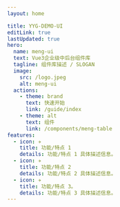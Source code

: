 ```yaml
---
layout: home

title: YYG-DEMO-UI
editLink: true
lastUpdated: true
hero:
  name: meng-ui
  text: Vue3企业级中后台组件库
  tagline: 组件库描述 / SLOGAN
  image:
    src: /logo.jpeg
    alt: meng-ui
  actions:
    - theme: brand
      text: 快速开始
      link: /guide/index
    - theme: alt
      text: 组件
      link: /components/meng-table
features:
  - icon: ✈️
    title: 功能/特点 1
    details: 功能/特点 1 具体描述信息。
  - icon: ✈️
    title: 功能/特点 2
    details: 功能/特点 2 具体描述信息。
  - icon: ✈️
    title: 功能/特点 3。
    details: 功能/特点 3 具体描述信息。
---
```


